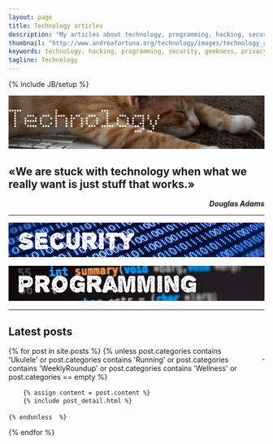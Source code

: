 ```yaml
---
layout: page
title: Technology articles
description: "My articles about technology, programming, hacking, security and geekness"
thumbnail: "http://www.andreafortuna.org/technology/images/technology_cover.jpg"
keywords: technology, hacking, programming, security, geekness, privacy
tagline: Technology
---
```

{% include JB/setup %}

![Tech Cat](/technology/images/technology_cover.jpg)

«We are stuck with technology when what we really want is just stuff that works.»
--
<p style="text-align: right;font-style: italic;"><strong>Douglas Adams</strong></p>

<hr/>

[![Security](/security/images/security_cover.jpg)](/security/)

[![Programming](/programming/images/programming-cover.jpg)](/programming/)

<hr/>

Latest posts
--

<p style="text-align: right;float:right;margin-top:10px;margin-left:20px;"><a href="rss.xml"><i class="fa fa-rss fa-4x" >&nbsp;</i></a></p>
<div class="blog-index">
{% for post in site.posts %}
    {% unless post.categories contains 'Ukulele' or post.categories contains 'Running' or post.categories contains 'WeeklyRoundup' or post.categories contains 'Wellness' or  post.categories == empty %}
     
        {% assign content = post.content %}
        {% include post_detail.html %}
       
    {% endunless  %}
{% endfor %}
</div>



